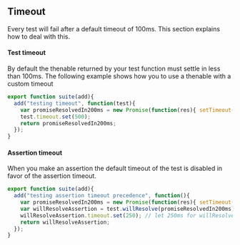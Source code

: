 ## Timeout

Every test will fail after a default timeout of 100ms. This section explains how to deal with this.

#### Test timeout

By default the thenable returned by your test function must settle in less than 100ms.
The following example shows how you to use a thenable with a custom timeout

```javascript
export function suite(add){
  add("testing timeout", function(test){
    var promiseResolvedIn200ms = new Promise(function(res){ setTimeout(res, 200); });
    test.timeout.set(500);
    return promiseResolvedIn200ms;
  });
}
```

#### Assertion timeout

When you make an assertion the default timeout of the test is disabled in favor of the assertion timeout.

```javascript
export function suite(add){
  add("testing assertion timeout precedence", function(){
    var promiseResolvedIn200ms = new Promise(function(res){ setTimeout(res, 200); });
    var willResolveAssertion = test.willResolve(promiseResolvedIn200ms);
    willResolveAssertion.timeout.set(250); // let 250ms for willResolveAssertion to settle
    return willResolveAssertion;
  });
}
```